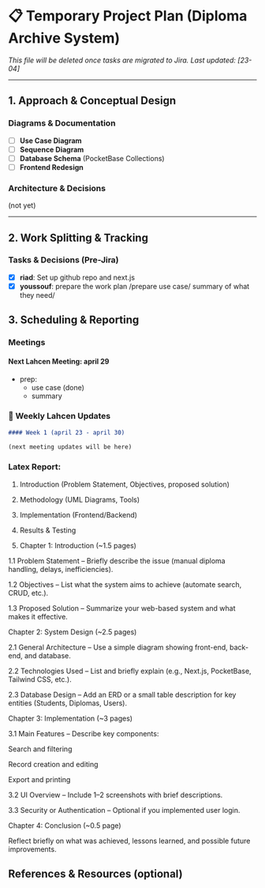 # 📋 Temporary Project Plan (Diploma Archive System)

_This file will be deleted once tasks are migrated to Jira. Last updated: [23-04]_

---

## 1. Approach & Conceptual Design

### Diagrams & Documentation

- [ ] **Use Case Diagram**
- [ ] **Sequence Diagram**
- [ ] **Database Schema** (PocketBase Collections)
- [ ] **Frontend Redesign**

### Architecture & Decisions

(not yet)

---

## 2. Work Splitting & Tracking

### Tasks & Decisions (Pre-Jira)

- [x] **riad**: Set up github repo and next.js
- [x] **youssouf**: prepare the work plan /prepare use case/ summary of what they need/

## 3. Scheduling & Reporting

### Meetings

#### Next Lahcen Meeting: april 29

- prep:
  - use case (done)
  - summary

### 📅 Weekly Lahcen Updates

```markdown
#### Week 1 (april 23 - april 30)

(next meeting updates will be here)
```

### Latex Report:

1. Introduction (Problem Statement, Objectives, proposed solution)
2. Methodology (UML Diagrams, Tools)
3. Implementation (Frontend/Backend)
4. Results & Testing

5. Chapter 1: Introduction
(~1.5 pages)

1.1 Problem Statement – Briefly describe the issue (manual diploma handling, delays, inefficiencies).

1.2 Objectives – List what the system aims to achieve (automate search, CRUD, etc.).

1.3 Proposed Solution – Summarize your web-based system and what makes it effective.

Chapter 2: System Design
(~2.5 pages)

2.1 General Architecture – Use a simple diagram showing front-end, back-end, and database.

2.2 Technologies Used – List and briefly explain (e.g., Next.js, PocketBase, Tailwind CSS, etc.).

2.3 Database Design – Add an ERD or a small table description for key entities (Students, Diplomas, Users).

Chapter 3: Implementation
(~3 pages)

3.1 Main Features – Describe key components:

Search and filtering

Record creation and editing

Export and printing

3.2 UI Overview – Include 1–2 screenshots with brief descriptions.

3.3 Security or Authentication – Optional if you implemented user login.

Chapter 4: Conclusion
(~0.5 page)

Reflect briefly on what was achieved, lessons learned, and possible future improvements.

## References & Resources (optional)
